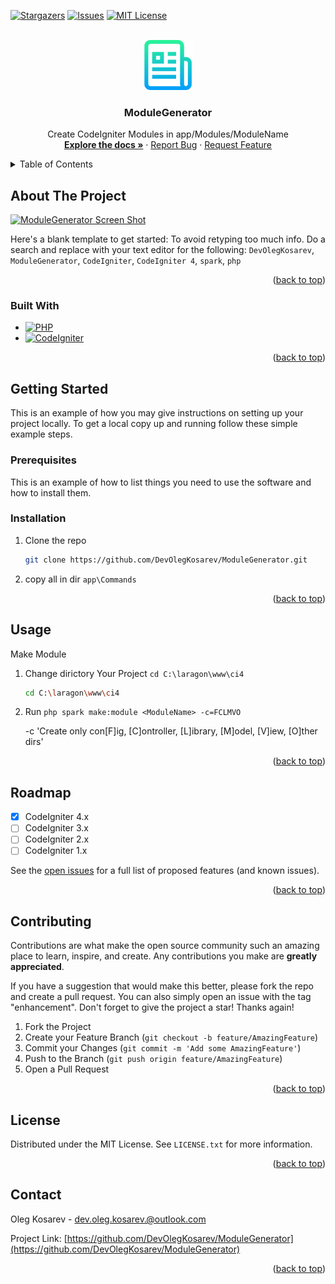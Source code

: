 <a name="readme-top"></a>
<!-- PROJECT SHIELDS -->
<!--
*** I'm using markdown "reference style" links for readability.
*** Reference links are enclosed in brackets [ ] instead of parentheses ( ).
*** See the bottom of this document for the declaration of the reference variables
*** for contributors-url, forks-url, etc. This is an optional, concise syntax you may use.
*** https://www.markdownguide.org/basic-syntax/#reference-style-links
-->

[![Stargazers][stars-shield]][stars-url]
[![Issues][issues-shield]][issues-url]
[![MIT License][license-shield]][license-url]

<!-- PROJECT LOGO -->
<br />
<div align="center">
  <a href="https://github.com/DevOlegKosarev/parsing.datamarket.lv">
    <img src="https://raw.githubusercontent.com/DevOlegKosarev/DevOlegKosarev/main/images/logo.png" alt="project_title" width="80" height="80">
  </a>

  <h3 align="center">ModuleGenerator</h3>
  <p align="center">
    Create CodeIgniter Modules in app/Modules/ModuleName
    <br />
    <a href="https://github.com/DevOlegKosarev/parsing.datamarket.lv"><strong>Explore the docs »</strong></a>
    ·
    <a href="https://github.com/DevOlegKosarev/parsing.datamarket.lv/issues">Report Bug</a>
    ·
    <a href="https://github.com/DevOlegKosarev/parsing.datamarket.lv/issues">Request Feature</a>
  </p>
</div>

<!-- TABLE OF CONTENTS -->
<details>
  <summary>Table of Contents</summary>
  <ol>
    <li>
      <a href="#about-the-project">About The Project</a>
      <ul>
        <li><a href="#built-with">Built With</a></li>
      </ul>
    </li>
    <li>
      <a href="#getting-started">Getting Started</a>
      <ul>
        <li><a href="#prerequisites">Prerequisites</a></li>
        <li><a href="#installation">Installation</a></li>
      </ul>
    </li>
    <li><a href="#usage">Usage</a></li>
    <li><a href="#roadmap">Roadmap</a></li>
    <li><a href="#license">License</a></li>
    <li><a href="#contact">Contact</a></li>
    <li><a href="#acknowledgments">Acknowledgments</a></li>
  </ol>
</details>

<!-- ABOUT THE PROJECT -->

## About The Project

[![ModuleGenerator Screen Shot][product-screenshot]](https://example.com)

Here's a blank template to get started: To avoid retyping too much info. Do a search and replace with your text editor for the following: `DevOlegKosarev`, `ModuleGenerator`, `CodeIgniter`, `CodeIgniter 4`, `spark`, `php`

<p align="right">(<a href="#readme-top">back to top</a>)</p>

### Built With

- [![PHP][php.net]][php-url] 
- [![CodeIgniter][codeigniter.com]][codeigniter-url] 

<p align="right">(<a href="#readme-top">back to top</a>)</p>

<!-- GETTING STARTED -->

## Getting Started

This is an example of how you may give instructions on setting up your project locally.
To get a local copy up and running follow these simple example steps.

### Prerequisites

This is an example of how to list things you need to use the software and how to install them.

### Installation

1. Clone the repo

   ```sh
   git clone https://github.com/DevOlegKosarev/ModuleGenerator.git
   ```

2. copy all in dir `app\Commands`

<p align="right">(<a href="#readme-top">back to top</a>)</p>

<!-- USAGE EXAMPLES -->

## Usage

Make Module 

1. Change dirictory Your Project `cd C:\laragon\www\ci4`
    ```sh
    cd C:\laragon\www\ci4
    ```
2. Run `php spark make:module <ModuleName> -c=FCLMVO`

   -c 'Create only con[F]ig, [C]ontroller, [L]ibrary, [M]odel, [V]iew, [O]ther dirs'

<p align="right">(<a href="#readme-top">back to top</a>)</p>

<!-- ROADMAP -->

## Roadmap

- [x] CodeIgniter 4.x
- [ ] CodeIgniter 3.x
- [ ] CodeIgniter 2.x
- [ ] CodeIgniter 1.x
  
See the [open issues](https://github.com/DevOlegKosarev/ModuleGenerator/issues) for a full list of proposed features (and known issues).

<p align="right">(<a href="#readme-top">back to top</a>)</p>

<!-- CONTRIBUTING -->

## Contributing

Contributions are what make the open source community such an amazing place to learn, inspire, and create. Any contributions you make are **greatly appreciated**.

If you have a suggestion that would make this better, please fork the repo and create a pull request. You can also simply open an issue with the tag "enhancement".
Don't forget to give the project a star! Thanks again!

1. Fork the Project
2. Create your Feature Branch (`git checkout -b feature/AmazingFeature`)
3. Commit your Changes (`git commit -m 'Add some AmazingFeature'`)
4. Push to the Branch (`git push origin feature/AmazingFeature`)
5. Open a Pull Request

<p align="right">(<a href="#readme-top">back to top</a>)</p>

<!-- LICENSE -->

## License

Distributed under the MIT License. See `LICENSE.txt` for more information.

<p align="right">(<a href="#readme-top">back to top</a>)</p>

<!-- CONTACT -->

## Contact

Oleg Kosarev - dev.oleg.kosarev.@outlook.com

Project Link: [https://github.com/DevOlegKosarev/ModuleGenerator](https://github.com/DevOlegKosarev/ModuleGenerator)

<p align="right">(<a href="#readme-top">back to top</a>)</p>

<!-- MARKDOWN LINKS & IMAGES -->
<!-- https://www.markdownguide.org/basic-syntax/#reference-style-links -->

[stars-shield]: https://img.shields.io/github/stars/DevOlegKosarev/ModuleGenerator.svg?style=for-the-badge
[stars-url]: https://github.com/DevOlegKosarev/ModuleGenerator/stargazers
[issues-shield]: https://img.shields.io/github/issues/DevOlegKosarev/ModuleGenerator.svg?style=for-the-badge
[issues-url]: https://github.com/DevOlegKosarev/ModuleGenerator/issues
[license-shield]: https://img.shields.io/github/license/DevOlegKosarev/ModuleGenerator.svg?style=for-the-badge
[license-url]: https://github.com/DevOlegKosarev/ModuleGenerator/blob/master/LICENSE.txt
[product-screenshot]: https://raw.githubusercontent.com/DevOlegKosarev/DevOlegKosarev/main/images/screenshot/parsing.png


[php.net]: https://img.shields.io/badge/php-0769AD?style=for-the-badge&logo=php&logoColor=white
[php-url]: https://php.net

[codeigniter.com]: https://img.shields.io/badge/codeigniter-0769AD?style=for-the-badge&logo=codeigniter&logoColor=white
[codeigniter-url]: https://codeigniter.com
